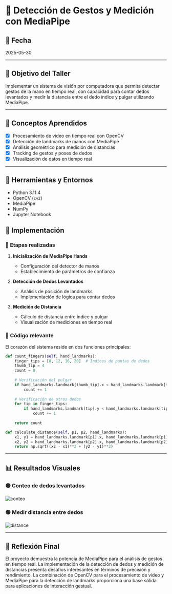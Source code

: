 # 🧪 Detección de Gestos y Medición con MediaPipe

## 📅 Fecha
2025-05-30

---

## 🎯 Objetivo del Taller

Implementar un sistema de visión por computadora que permita detectar gestos de la mano en tiempo real, con capacidad para contar dedos levantados y medir la distancia entre el dedo índice y pulgar utilizando MediaPipe.

---

## 🧠 Conceptos Aprendidos

- [x] Procesamiento de video en tiempo real con OpenCV
- [x] Detección de landmarks de manos con MediaPipe
- [x] Análisis geométrico para medición de distancias
- [x] Tracking de gestos y poses de dedos
- [x] Visualización de datos en tiempo real

---

## 🔧 Herramientas y Entornos

- Python 3.11.4
- OpenCV (`cv2`)
- MediaPipe
- NumPy
- Jupyter Notebook

## 🧪 Implementación

### 🔹 Etapas realizadas

1. **Inicialización de MediaPipe Hands**
   - Configuración del detector de manos
   - Establecimiento de parámetros de confianza

2. **Detección de Dedos Levantados**
   - Análisis de posición de landmarks
   - Implementación de lógica para contar dedos

3. **Medición de Distancia**
   - Cálculo de distancia entre índice y pulgar
   - Visualización de mediciones en tiempo real

### 🔹 Código relevante

El corazón del sistema reside en dos funciones principales:

```python
def count_fingers(self, hand_landmarks):
    finger_tips = [8, 12, 16, 20]  # Índices de puntas de dedos
    thumb_tip = 4
    count = 0
    
    # Verificación del pulgar
    if hand_landmarks.landmark[thumb_tip].x < hand_landmarks.landmark[thumb_tip - 1].x:
        count += 1
        
    # Verificación de otros dedos
    for tip in finger_tips:
        if hand_landmarks.landmark[tip].y < hand_landmarks.landmark[tip - 2].y:
            count += 1
            
    return count

def calculate_distance(self, p1, p2, hand_landmarks):
    x1, y1 = hand_landmarks.landmark[p1].x, hand_landmarks.landmark[p1].y
    x2, y2 = hand_landmarks.landmark[p2].x, hand_landmarks.landmark[p2].y
    return np.sqrt((x2 - x1)**2 + (y2 - y1)**2)
```

---

## 📊 Resultados Visuales

### 🟢 Conteo de dedos levantados
![conteo](resultados/count.gif)

### 🟢 Medir distancia entre dedos
![distance](resultados/distance.gif)

---

## 💬 Reflexión Final

El proyecto demuestra la potencia de MediaPipe para el análisis de gestos en tiempo real. La implementación de la detección de dedos y medición de distancias presenta desafíos interesantes en términos de precisión y rendimiento. La combinación de OpenCV para el procesamiento de video y MediaPipe para la detección de landmarks proporciona una base sólida para aplicaciones de interacción gestual.